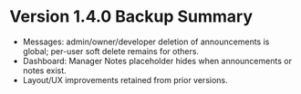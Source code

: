 # Version 1.4.0 Backup Summary

- Messages: admin/owner/developer deletion of announcements is global; per-user soft delete remains for others.
- Dashboard: Manager Notes placeholder hides when announcements or notes exist.
- Layout/UX improvements retained from prior versions.

